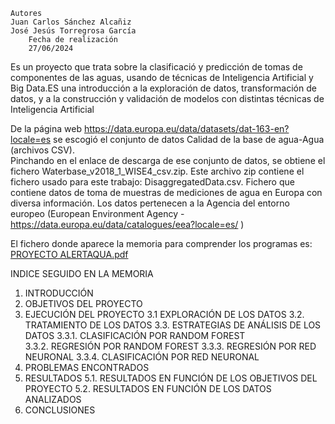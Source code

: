 	Autores
	Juan Carlos Sánchez Alcañiz
 	José Jesús Torregrosa García
		Fecha de realización
		27/06/2024

Es un proyecto que trata sobre la clasificació y predicción de tomas de componentes de las aguas, usando de técnicas de Inteligencia Artificial y Big Data.ES una introducción a la exploración de datos, transformación de datos, y a la construcción y validación de modelos con distintas técnicas de Inteligencia Artificial

De la página web https://data.europa.eu/data/datasets/dat-163-en?locale=es se escogió el conjunto de datos Calidad de la base de agua-Agua (archivos CSV).  
Pinchando en el enlace de descarga de ese conjunto de datos, se obtiene el fichero Waterbase_v2018_1_WISE4_csv.zip. Este archivo zip contiene el fichero usado para este trabajo: DisaggregatedData.csv. Fichero que contiene datos de toma de muestras de mediciones de agua en Europa con diversa información.
Los datos pertenecen a la Agencia del entorno europeo (European Environment Agency - https://data.europa.eu/data/catalogues/eea?locale=es/ )

El fichero donde aparece la memoria para comprender los programas es: [PROYECTO ALERTAQUA.pdf](https://github.com/user-attachments/files/16032227/PROYECTO.ALERTAQUA.pdf)
  
INDICE SEGUIDO EN LA MEMORIA

1. INTRODUCCIÓN	
2. OBJETIVOS DEL PROYECTO
3. EJECUCIÓN DEL PROYECTO
  3.1  EXPLORACIÓN DE LOS DATOS
  3.2. TRATAMIENTO DE LOS DATOS	
  3.3. ESTRATEGIAS DE ANÁLISIS DE LOS DATOS	
    3.3.1. CLASIFICACIÓN POR RANDOM FOREST	
    3.3.2. REGRESIÓN POR RANDOM FOREST
    3.3.3. REGRESIÓN POR RED NEURONAL
    3.3.4. CLASIFICACIÓN POR RED NEURONAL
4. PROBLEMAS ENCONTRADOS
5. RESULTADOS
    5.1. RESULTADOS EN FUNCIÓN DE LOS OBJETIVOS DEL PROYECTO
    5.2. RESULTADOS EN FUNCIÓN DE LOS DATOS ANALIZADOS
6. CONCLUSIONES


